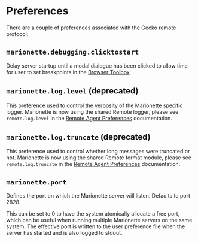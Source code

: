 Preferences
===========

There are a couple of preferences associated with the Gecko remote
protocol:


`marionette.debugging.clicktostart`
-----------------------------------

Delay server startup until a modal dialogue has been clicked to
allow time for user to set breakpoints in the [Browser Toolbox].

[Browser Toolbox]: /devtools-user/browser_toolbox/index.rst


`marionette.log.level` (deprecated)
-----------------------------------

This preference used to control the verbosity of the Marionette specific logger.
Marionette is now using the shared Remote logger, please see `remote.log.level`
in the [Remote Agent Preferences] documentation.


`marionette.log.truncate` (deprecated)
-------------------------

This preference used to control whether long messages were truncated or not.
Marionette is now using the shared Remote format module, please see `remote.log.truncate`
in the [Remote Agent Preferences] documentation.


`marionette.port`
-----------------

Defines the port on which the Marionette server will listen.  Defaults
to port 2828.

This can be set to 0 to have the system atomically allocate a free
port, which can be useful when running multiple Marionette servers
on the same system.  The effective port is written to the user
preference file when the server has started and is also logged to
stdout.

[Remote Agent Preferences]: /remote/Prefs.md

